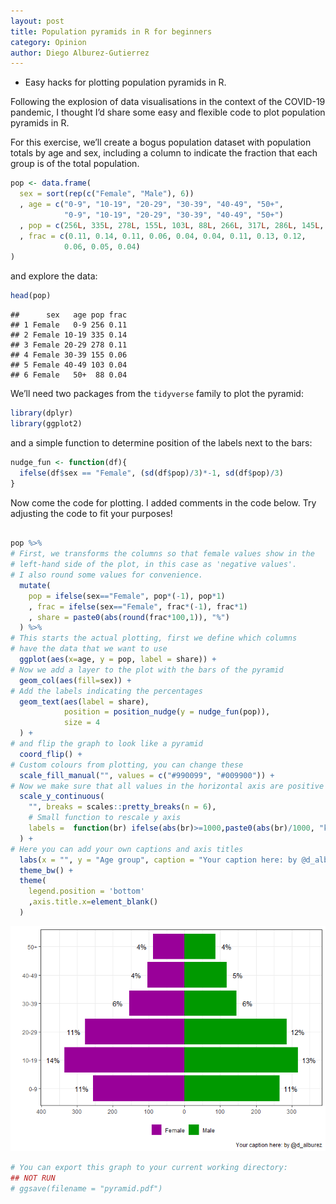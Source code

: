 ```yaml
---
layout: post
title: Population pyramids in R for beginners
category: Opinion
author: Diego Alburez-Gutierrez
---
```


* Easy hacks for plotting population pyramids in R.

Following the explosion of data visualisations in the context of the
COVID-19 pandemic, I thought I’d share some easy and flexible code to
plot population pyramids in R.

For this exercise, we’ll create a bogus population dataset with population totals by
age and sex, including a column to indicate the fraction that each group
is of the total population.

``` r
pop <- data.frame(
  sex = sort(rep(c("Female", "Male"), 6))
  , age = c("0-9", "10-19", "20-29", "30-39", "40-49", "50+", 
            "0-9", "10-19", "20-29", "30-39", "40-49", "50+")
  , pop = c(256L, 335L, 278L, 155L, 103L, 88L, 266L, 317L, 286L, 145L, 118L, 87L)
  , frac = c(0.11, 0.14, 0.11, 0.06, 0.04, 0.04, 0.11, 0.13, 0.12, 
            0.06, 0.05, 0.04)
)
```

and explore the data:

``` r
head(pop)
```


    ##      sex   age pop frac
    ## 1 Female   0-9 256 0.11
    ## 2 Female 10-19 335 0.14
    ## 3 Female 20-29 278 0.11
    ## 4 Female 30-39 155 0.06
    ## 5 Female 40-49 103 0.04
    ## 6 Female   50+  88 0.04

We’ll need two packages from the `tidyverse` family to plot the pyramid:

``` r
library(dplyr)
library(ggplot2)
```

and a simple function to determine position of the labels next to the bars:

``` r
nudge_fun <- function(df){
  ifelse(df$sex == "Female", (sd(df$pop)/3)*-1, sd(df$pop)/3)
}
```

Now come the code for plotting. I added comments in the code below. Try adjusting the code to fit your purposes\!

``` r

pop %>%
# First, we transforms the columns so that female values show in the
# left-hand side of the plot, in this case as 'negative values'.
# I also round some values for convenience.
  mutate(
    pop = ifelse(sex=="Female", pop*(-1), pop*1)
    , frac = ifelse(sex=="Female", frac*(-1), frac*1)
    , share = paste0(abs(round(frac*100,1)), "%")
  ) %>% 
# This starts the actual plotting, first we define which columns 
# have the data that we want to use
  ggplot(aes(x=age, y = pop, label = share)) +
# Now we add a layer to the plot with the bars of the pyramid
  geom_col(aes(fill=sex)) +
# Add the labels indicating the percentages
  geom_text(aes(label = share),
            position = position_nudge(y = nudge_fun(pop)),
            size = 4
  ) +
# and flip the graph to look like a pyramid
  coord_flip() +
# Custom colours from plotting, you can change these
  scale_fill_manual("", values = c("#990099", "#009900")) +
# Now we make sure that all values in the horizontal axis are positive
  scale_y_continuous(
    "", breaks = scales::pretty_breaks(n = 6),
    # Small function to rescale y axis
    labels =  function(br) ifelse(abs(br)>=1000,paste0(abs(br)/1000, "k"), abs(br))
  ) +
# Here you can add your own captions and axis titles
  labs(x = "", y = "Age group", caption = "Your caption here: by @d_alburez") +
  theme_bw() +
  theme(
    legend.position = 'bottom'
    ,axis.title.x=element_blank()
  )
```

![Population Pyramid](/img/unnamed-chunk-3-1.png)<!-- -->

``` r
# You can export this graph to your current working directory:
## NOT RUN
# ggsave(filename = "pyramid.pdf")
```
